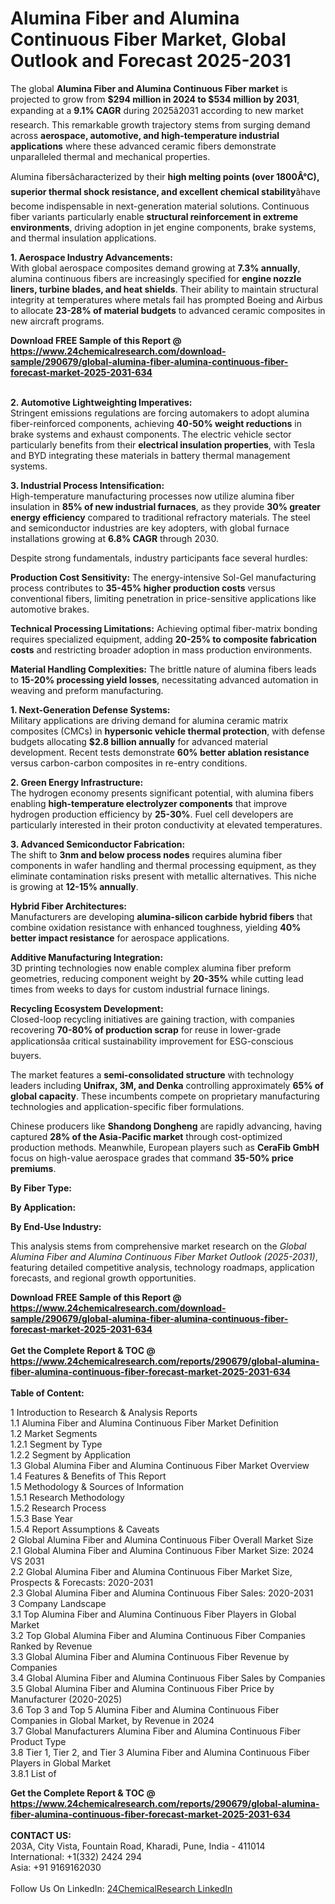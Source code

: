<h1>Alumina Fiber and Alumina Continuous Fiber Market, Global Outlook and Forecast 2025-2031</h1><p>The global <strong>Alumina Fiber and Alumina Continuous Fiber market</strong> is projected to grow from <strong>$294 million in 2024 to $534 million by 2031</strong>, expanding at a <strong>9.1% CAGR</strong> during 2025â2031 according to new market research. This remarkable growth trajectory stems from surging demand across <strong>aerospace, automotive, and high-temperature industrial applications</strong> where these advanced ceramic fibers demonstrate unparalleled thermal and mechanical properties.</p><p>Alumina fibersâcharacterized by their <strong>high melting points (over 1800Â°C), superior thermal shock resistance, and excellent chemical stability</strong>âhave become indispensable in next-generation material solutions. Continuous fiber variants particularly enable <strong>structural reinforcement in extreme environments</strong>, driving adoption in jet engine components, brake systems, and thermal insulation applications.</p><p><strong>1. Aerospace Industry Advancements:</strong><br>
With global aerospace composites demand growing at <strong>7.3% annually</strong>, alumina continuous fibers are increasingly specified for <strong>engine nozzle liners, turbine blades, and heat shields</strong>. Their ability to maintain structural integrity at temperatures where metals fail has prompted Boeing and Airbus to allocate <strong>23-28% of material budgets</strong> to advanced ceramic composites in new aircraft programs.</p><div><b>Download FREE Sample of this Report @ 
            <a href="https://www.24chemicalresearch.com/download-sample/290679/global-alumina-fiber-alumina-continuous-fiber-forecast-market-2025-2031-634">
            https://www.24chemicalresearch.com/download-sample/290679/global-alumina-fiber-alumina-continuous-fiber-forecast-market-2025-2031-634</a></b></div><br><p><strong>2. Automotive Lightweighting Imperatives:</strong><br>
Stringent emissions regulations are forcing automakers to adopt alumina fiber-reinforced components, achieving <strong>40-50% weight reductions</strong> in brake systems and exhaust components. The electric vehicle sector particularly benefits from their <strong>electrical insulation properties</strong>, with Tesla and BYD integrating these materials in battery thermal management systems.</p><p><strong>3. Industrial Process Intensification:</strong><br>
High-temperature manufacturing processes now utilize alumina fiber insulation in <strong>85% of new industrial furnaces</strong>, as they provide <strong>30% greater energy efficiency</strong> compared to traditional refractory materials. The steel and semiconductor industries are key adopters, with global furnace installations growing at <strong>6.8% CAGR</strong> through 2030.</p><p>Despite strong fundamentals, industry participants face several hurdles:</p><p><strong>Production Cost Sensitivity:</strong> The energy-intensive Sol-Gel manufacturing process contributes to <strong>35-45% higher production costs</strong> versus conventional fibers, limiting penetration in price-sensitive applications like automotive brakes.</p><p><strong>Technical Processing Limitations:</strong> Achieving optimal fiber-matrix bonding requires specialized equipment, adding <strong>20-25% to composite fabrication costs</strong> and restricting broader adoption in mass production environments.</p><p><strong>Material Handling Complexities:</strong> The brittle nature of alumina fibers leads to <strong>15-20% processing yield losses</strong>, necessitating advanced automation in weaving and preform manufacturing.</p><p><strong>1. Next-Generation Defense Systems:</strong><br>
Military applications are driving demand for alumina ceramic matrix composites (CMCs) in <strong>hypersonic vehicle thermal protection</strong>, with defense budgets allocating <strong>$2.8 billion annually</strong> for advanced material development. Recent tests demonstrate <strong>60% better ablation resistance</strong> versus carbon-carbon composites in re-entry conditions.</p><p><strong>2. Green Energy Infrastructure:</strong><br>
The hydrogen economy presents significant potential, with alumina fibers enabling <strong>high-temperature electrolyzer components</strong> that improve hydrogen production efficiency by <strong>25-30%</strong>. Fuel cell developers are particularly interested in their proton conductivity at elevated temperatures.</p><p><strong>3. Advanced Semiconductor Fabrication:</strong><br>
The shift to <strong>3nm and below process nodes</strong> requires alumina fiber components in wafer handling and thermal processing equipment, as they eliminate contamination risks present with metallic alternatives. This niche is growing at <strong>12-15% annually</strong>.</p><p><strong>Hybrid Fiber Architectures:</strong><br>
  Manufacturers are developing <strong>alumina-silicon carbide hybrid fibers</strong> that combine oxidation resistance with enhanced toughness, yielding <strong>40% better impact resistance</strong> for aerospace applications.</p><p><strong>Additive Manufacturing Integration:</strong><br>
  3D printing technologies now enable complex alumina fiber preform geometries, reducing component weight by <strong>20-35%</strong> while cutting lead times from weeks to days for custom industrial furnace linings.</p><p><strong>Recycling Ecosystem Development:</strong><br>
  Closed-loop recycling initiatives are gaining traction, with companies recovering <strong>70-80% of production scrap</strong> for reuse in lower-grade applicationsâa critical sustainability improvement for ESG-conscious buyers.</p><p>The market features a <strong>semi-consolidated structure</strong> with technology leaders including <strong>Unifrax, 3M, and Denka</strong> controlling approximately <strong>65% of global capacity</strong>. These incumbents compete on proprietary manufacturing technologies and application-specific fiber formulations.</p><p>Chinese producers like <strong>Shandong Dongheng</strong> are rapidly advancing, having captured <strong>28% of the Asia-Pacific market</strong> through cost-optimized production methods. Meanwhile, European players such as <strong>CeraFib GmbH</strong> focus on high-value aerospace grades that command <strong>35-50% price premiums</strong>.</p><p><strong>By Fiber Type:</strong></p><p><strong>By Application:</strong></p><p><strong>By End-Use Industry:</strong></p><p>This analysis stems from comprehensive market research on the <em>Global Alumina Fiber and Alumina Continuous Fiber Market Outlook (2025-2031)</em>, featuring detailed competitive analysis, technology roadmaps, application forecasts, and regional growth opportunities.</p><div><b>Download FREE Sample of this Report @ 
            <a href="https://www.24chemicalresearch.com/download-sample/290679/global-alumina-fiber-alumina-continuous-fiber-forecast-market-2025-2031-634">
            https://www.24chemicalresearch.com/download-sample/290679/global-alumina-fiber-alumina-continuous-fiber-forecast-market-2025-2031-634</a></b></div><br><div><b>Get the Complete Report & TOC @ 
            <a href="https://www.24chemicalresearch.com/reports/290679/global-alumina-fiber-alumina-continuous-fiber-forecast-market-2025-2031-634">
            https://www.24chemicalresearch.com/reports/290679/global-alumina-fiber-alumina-continuous-fiber-forecast-market-2025-2031-634</a></b></div><br>
            <b>Table of Content:</b><p>1 Introduction to Research & Analysis Reports<br />
 1.1 Alumina Fiber and Alumina Continuous Fiber Market Definition<br />
 1.2 Market Segments<br />
 1.2.1 Segment by Type<br />
 1.2.2 Segment by Application<br />
 1.3 Global Alumina Fiber and Alumina Continuous Fiber Market Overview<br />
 1.4 Features & Benefits of This Report<br />
 1.5 Methodology & Sources of Information<br />
 1.5.1 Research Methodology<br />
 1.5.2 Research Process<br />
 1.5.3 Base Year<br />
 1.5.4 Report Assumptions & Caveats<br />
2 Global Alumina Fiber and Alumina Continuous Fiber Overall Market Size<br />
 2.1 Global Alumina Fiber and Alumina Continuous Fiber Market Size: 2024 VS 2031<br />
 2.2 Global Alumina Fiber and Alumina Continuous Fiber Market Size, Prospects & Forecasts: 2020-2031<br />
 2.3 Global Alumina Fiber and Alumina Continuous Fiber Sales: 2020-2031<br />
3 Company Landscape<br />
 3.1 Top Alumina Fiber and Alumina Continuous Fiber Players in Global Market<br />
 3.2 Top Global Alumina Fiber and Alumina Continuous Fiber Companies Ranked by Revenue<br />
 3.3 Global Alumina Fiber and Alumina Continuous Fiber Revenue by Companies<br />
 3.4 Global Alumina Fiber and Alumina Continuous Fiber Sales by Companies<br />
 3.5 Global Alumina Fiber and Alumina Continuous Fiber Price by Manufacturer (2020-2025)<br />
 3.6 Top 3 and Top 5 Alumina Fiber and Alumina Continuous Fiber Companies in Global Market, by Revenue in 2024<br />
 3.7 Global Manufacturers Alumina Fiber and Alumina Continuous Fiber Product Type<br />
 3.8 Tier 1, Tier 2, and Tier 3 Alumina Fiber and Alumina Continuous Fiber Players in Global Market<br />
 3.8.1 List of</p><div><b>Get the Complete Report & TOC @ 
            <a href="https://www.24chemicalresearch.com/reports/290679/global-alumina-fiber-alumina-continuous-fiber-forecast-market-2025-2031-634">
            https://www.24chemicalresearch.com/reports/290679/global-alumina-fiber-alumina-continuous-fiber-forecast-market-2025-2031-634</a></b></div><br><b>CONTACT US:</b><br>
            203A, City Vista, Fountain Road, Kharadi, Pune, India - 411014<br>
            International: +1(332) 2424 294<br>
            Asia: +91 9169162030 <br><br>
            Follow Us On LinkedIn: <a href="https://www.linkedin.com/company/24chemicalresearch/">24ChemicalResearch LinkedIn</a>